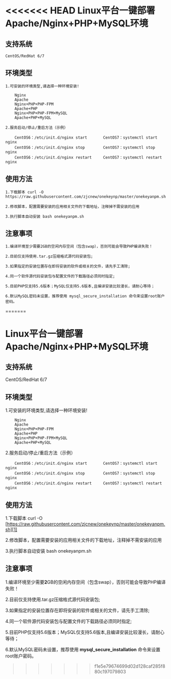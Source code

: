 <<<<<<< HEAD
Linux平台一键部署Apache/Nginx+PHP+MySQL环境
========

支持系统
----
    CentOS/RedHat 6/7
        
环境类型        
----
    1.可安装的环境类型,请选择一种环境安装!
    
        Nginx
        Apache
        Nginx+PHP+PHP-FPM
        Apache+PHP
        Nginx+PHP+PHP-FPM+MySQL
        Apache+PHP+MySQL
        
    2.服务启动/停止/重启方法（示例）
    
        CentOS6：/etc/init.d/nginx start       CentOS7：systemctl start nginx
        CentOS6：/etc/init.d/nginx stop        CentOS7：systemctl stop nginx
        CentOS6：/etc/init.d/nginx restart     CentOS7：systemctl restart nginx

使用方法
----
    1.下载脚本 curl -O https://raw.githubusercontent.com/zjcnew/onekeynp/master/onekeyanpm.sh
    
    2.修改脚本，配置需要安装的应用相关文件的下载地址，注释掉不需安装的应用
    
    3.执行脚本自动安装 bash onekeyanpm.sh

注意事项
----

    1.编译环境至少需要2GB的空闲内存空间（包含swap），否则可能会导致PHP编译失败！
    
    2.目前仅支持使用.tar.gz压缩格式源代码安装包;
    
    3.如果指定的安装位置存在即将安装的软件或相关的文件，请先手工清除;
    
    4.同一个软件源代码安装包与配置文件的下载路径必须同时指定;
    
    5.目前PHP仅支持5.6版本；MySQL仅支持5.6版本,且编译安装比较漫长，请耐心等待；
    
    6.默认MySQL密码未设置，推荐使用 mysql_secure_installation 命令来设置root账户密码。
=======
# Linux平台一键部署Apache/Nginx+PHP+MySQL环境

## 支持系统
CentOS/RedHat 6/7

## 环境类型        
1.可安装的环境类型,请选择一种环境安装!
    
        Nginx
        Apache
        Nginx+PHP+PHP-FPM
        Apache+PHP
        Nginx+PHP+PHP-FPM+MySQL
        Apache+PHP+MySQL
        
 2.服务启动/停止/重启方法（示例）
    
        CentOS6：/etc/init.d/nginx start       CentOS7：systemctl start nginx
        CentOS6：/etc/init.d/nginx stop        CentOS7：systemctl stop nginx
        CentOS6：/etc/init.d/nginx restart     CentOS7：systemctl restart nginx

## 使用方法
 1.下载脚本 curl -O [https://raw.githubusercontent.com/zjcnew/onekeynp/master/onekeyanpm.sh][1]
    
 2.修改脚本，配置需要安装的应用相关文件的下载地址，注释掉不需安装的应用
    
 3.执行脚本自动安装 bash onekeyanpm.sh

## 注意事项

1.编译环境至少需要**2**GB的空闲内存空间（包含swap），否则可能会导致PHP编译失败！
    
2.目前仅支持使用.tar.gz压缩格式源代码安装包;
    
3.如果指定的安装位置存在即将安装的软件或相关的文件，请先手工清除;
    
4.同一个软件源代码安装包与配置文件的下载路径必须同时指定;
    
5.目前PHP仅支持5.6版本；MySQL仅支持5.6版本,且编译安装比较漫长，请耐心等待；
    
6.默认MySQL密码未设置，推荐使用 **mysql_secure_installation** 命令来设置root账户密码。


  [1]: https://raw.githubusercontent.com/zjcnew/onekeynp/master/onekeyanpm.sh
>>>>>>> f1e5e79674699d02d128caf285f880c197079803
